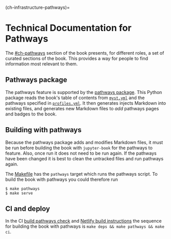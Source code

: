 (ch-infrastructure-pathways)=
# Technical Documentation for Pathways

The [#ch-pathways]() section of the book presents, for different roles, a set of curated sections of the book.
This provides a way for people to find information most relevant to them.

## Pathways package

The pathways feature is supported by the [pathways package](https://github.com/the-turing-way/pathways).
This Python package reads the book's table of contents from [`myst.yml`](https://github.com/the-turing-way/the-turing-way/blob/main/book/website/myst.yml) and the pathways specified in [`profiles.yml`](https://github.com/the-turing-way/the-turing-way/blob/main/book/website/profiles.yml).
It then generates injects Markdown into existing files, and generates new Markdown files to _add_ pathways pages and badges to the book.

## Building with pathways

Because the pathways package adds and modifies Markdown files, it must be run before building the book with `jupyter-book` for the pathways to feature.
Also, once run it does not need to be run again.
If the pathways have been changed it is best to clean the untracked files and run pathways again.

The [Makefile](https://github.com/the-turing-way/the-turing-way/blob/main/book/Makefile) has the `pathways` target which runs the pathways script.
To build the book with pathways you could therefore run

```console
$ make pathways
$ make serve
```

## CI and deploy

In the CI [build pathways check](https://github.com/the-turing-way/the-turing-way/blob/main/.github/workflows/ci.yml) and [Netlify build instructions](https://github.com/the-turing-way/the-turing-way/blob/main/netlify.toml) the sequence for building the book with pathways is `make deps && make pathways && make ci`.

